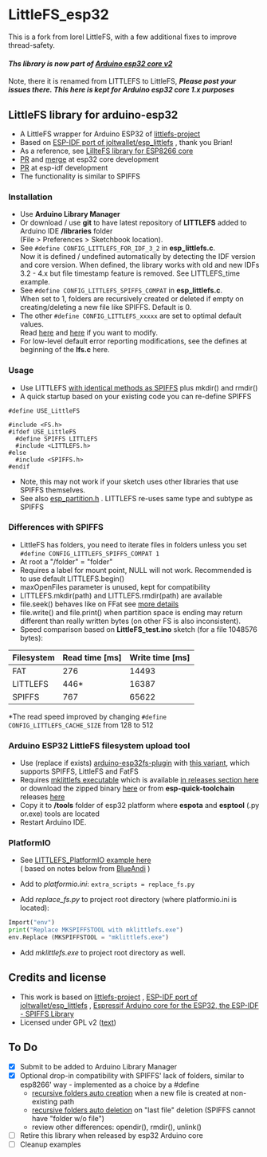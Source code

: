 # LittleFS_esp32

This is a fork from lorel LittleFS, with a few additional fixes to improve thread-safety.


#### ***Ths library is now part of [Arduino esp32 core v2](https://github.com/espressif/arduino-esp32/tree/master/libraries/LittleFS )***  
Note, there it is renamed from LITTLEFS to LittleFS,
***Please post your issues there. This here is kept for Arduino esp32 core 1.x purposes***

## LittleFS library for arduino-esp32

- A LittleFS wrapper for Arduino ESP32 of [littlefs-project](https://github.com/littlefs-project/littlefs)
- Based on [ESP-IDF port of joltwallet/esp_littlefs](https://github.com/joltwallet/esp_littlefs) , thank you Brian!
- As a reference, see [LillteFS library for ESP8266 core](https://github.com/esp8266/Arduino/tree/master/libraries/LittleFS)
- [PR](https://github.com/espressif/arduino-esp32/pull/4096) and [merge](https://github.com/espressif/arduino-esp32/pull/4483) at esp32 core development
- [PR](https://github.com/espressif/esp-idf/pull/5469) at esp-idf development
- The functionality is similar to SPIFFS

### Installation

- Use **Arduino Library Manager** 
- Or download / use **git** to have latest repository of **LITTLEFS** added to Arduino IDE **/libraries** folder  
(File > Preferences > Sketchbook location).
- See ``` #define CONFIG_LITTLEFS_FOR_IDF_3_2 ``` in **esp_littlefs.c**.  
Now it is defined / undefined automatically by detecting the IDF version and core version.
When defined, the library works with old and new IDFs 3.2 - 4.x but file timestamp feature is removed.
See LITTLEFS_time example.
- See ``` #define CONFIG_LITTLEFS_SPIFFS_COMPAT ``` in **esp_littlefs.c**.  
When set to 1, folders are recursively created or deleted if empty on creating/deleting a new file like SPIFFS. Default is 0.
- The other ``` #define CONFIG_LITTLEFS_xxxxx ``` are set to optimal default values.  
Read [here](https://github.com/joltwallet/esp_littlefs/blob/master/Kconfig) and [here](https://github.com/littlefs-project//littlefs/blob/master/README.md) if you want to modify.
- For low-level default error reporting modifications, see the defines at beginning of the **lfs.c** here.

### Usage

- Use LITTLEFS [with identical methods as SPIFFS](https://diyprojects.io/esp32-get-started-spiff-library-read-write-modify-files/) plus mkdir() and rmdir()
- A quick startup based on your existing code you can re-define SPIFFS
``` 
#define USE_LittleFS

#include <FS.h>
#ifdef USE_LittleFS
  #define SPIFFS LITTLEFS
  #include <LITTLEFS.h> 
#else
  #include <SPIFFS.h>
#endif 
 ```
 - Note, this may not work if your sketch uses other libraries that use SPIFFS themselves.
 - See also [esp_partition.h](https://github.com/espressif/esp-idf/blob/master/components/spi_flash/include/esp_partition.h) . LITTLEFS re-uses same type and subtype as SPIFFS

### Differences with SPIFFS 

- LittleFS has folders, you need to iterate files in folders unless you set  ``` #define CONFIG_LITTLEFS_SPIFFS_COMPAT 1 ```  
- At root a "/folder" = "folder"
- Requires a label for mount point, NULL will not work. Recommended is to use default LITTLEFS.begin()
- maxOpenFiles parameter is unused, kept for compatibility
- LITTLEFS.mkdir(path) and LITTLEFS.rmdir(path) are available
- file.seek() behaves like on FFat see [more details](https://github.com/lorol/LITTLEFS/issues/11)
- file.write() and file.print() when partition space is ending may return different than really written bytes (on other FS is also inconsistent).
- Speed comparison based on **LittleFS_test.ino** sketch (for a file 1048576 bytes):

|Filesystem|Read time [ms]|Write time [ms]|
|----|----|----|
|FAT|276|14493|
|LITTLEFS|446*|16387|
|SPIFFS|767|65622|

*The read speed improved by changing ```#define CONFIG_LITTLEFS_CACHE_SIZE``` from 128 to 512


### Arduino ESP32 LittleFS filesystem upload tool 

- Use (replace if exists) [arduino-esp32fs-plugin](https://github.com/me-no-dev/arduino-esp32fs-plugin/pull/23 ) with [this variant](https://github.com/lorol/arduino-esp32fs-plugin), which supports SPIFFS, LittleFS and FatFS
- Requires [mklittlefs executable](https://github.com/earlephilhower/mklittlefs) which is available [in releases section here](https://github.com/lorol/arduino-esp32fs-plugin ) or download the zipped binary [here](https://github.com/earlephilhower/mklittlefs/releases) or from **esp-quick-toolchain** releases [here](https://github.com/earlephilhower/esp-quick-toolchain/releases) 
- Copy it to **/tools** folder of esp32 platform where **espota** and **esptool** (.py or.exe) tools are located
- Restart Arduino IDE. 

### PlatformIO

- See [LITTLEFS_PlatformIO example here](https://github.com/lorol/LITTLEFS/tree/master/examples/LITTLEFS_PlatformIO)  
 ( based on notes below from [BlueAndi](https://github.com/BlueAndi) )
- Add to _platformio.ini_:
 `extra_scripts = replace_fs.py`
 
- Add _replace_fs.py_ to project root directory (where platformio.ini is located):
 
 ```python
 Import("env")
 print("Replace MKSPIFFSTOOL with mklittlefs.exe")
 env.Replace (MKSPIFFSTOOL = "mklittlefs.exe")
 ```
 
- Add _mklittlefs.exe_ to project root directory as well.

## Credits and license

- This work is based on [littlefs-project](https://github.com/littlefs-project/littlefs) , [ESP-IDF port of joltwallet/esp_littlefs](https://github.com/joltwallet/esp_littlefs) , [Espressif Arduino core for the ESP32, the ESP-IDF - SPIFFS Library](https://github.com/espressif/arduino-esp32/tree/master/libraries/SPIFFS)
- Licensed under GPL v2 ([text](LICENSE))

## To Do
  - [x] Submit to be added to Arduino Library Manager
  - [x] Optional drop-in compatibility with SPIFFS' lack of folders, similar to esp8266' way - implemented as a choice by a #define
    - [recursive folders auto creation](https://github.com/esp8266/Arduino/blob/master/libraries/LittleFS/src/LittleFS.cpp#L60) when a new file is created at non-existing path
    - [recursive folders auto deletion](https://github.com/esp8266/Arduino/blob/master/libraries/LittleFS/src/LittleFS.h#L149) on "last file" deletion (SPIFFS cannot have "folder w/o file")
    - review other differences: opendir(), rmdir(), unlink()
  - [ ] Retire this library when released by esp32 Arduino core
  - [ ] Cleanup examples 
